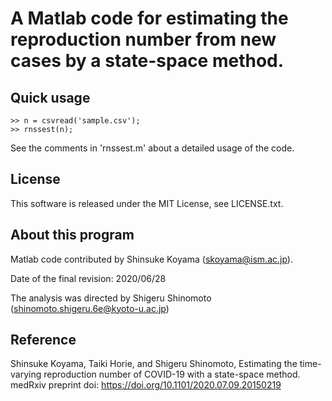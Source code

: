 # A Matlab code for estimating the reproduction number from new cases by a state-space method.

## Quick usage
```
>> n = csvread('sample.csv');
>> rnssest(n);
```
See the comments in 'rnssest.m' about a detailed usage of the code. 

## License
This software is released under the MIT License, see LICENSE.txt.

## About this program
Matlab code contributed by Shinsuke Koyama (skoyama@ism.ac.jp).

Date of the final revision: 2020/06/28

The analysis was directed by Shigeru Shinomoto (shinomoto.shigeru.6e@kyoto-u.ac.jp)

## Reference
Shinsuke Koyama, Taiki Horie, and Shigeru Shinomoto, 
Estimating the time-varying reproduction number of COVID-19 with a state-space method. 
medRxiv preprint doi: https://doi.org/10.1101/2020.07.09.20150219

